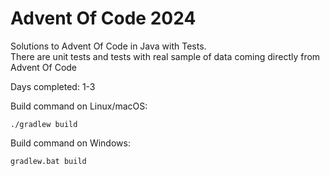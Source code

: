 # Advent Of Code 2024

Solutions to Advent Of Code in Java with Tests.<br />
There are unit tests and tests with real sample of data coming directly from Advent Of Code

Days completed: 1-3 <br />

Build command on Linux/macOS:
```
./gradlew build
```

Build command on Windows:
```
gradlew.bat build
```
